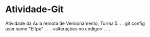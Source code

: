 # Atividade-Git
Atividade da Aula remota de Versionamento, Turma 5.
.
.
git config user.name "Elfpe"
.
.
.
<alterações no código>
.
.
.

